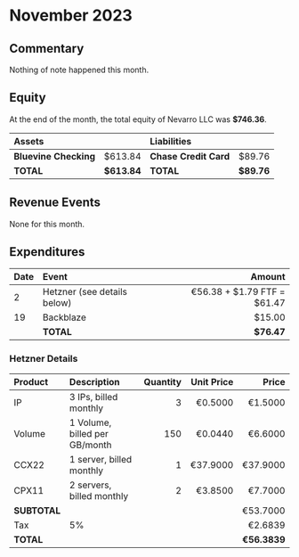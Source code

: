 # November 2023

## Commentary

Nothing of note happened this month.

## Equity

At the end of the month, the total equity of Nevarro LLC was **$746.36**.

| **Assets**            |             | **Liabilities**       |            |
| :-------------------- | ----------: | :-------------------- | ---------: |
| **Bluevine Checking** |     $613.84 | **Chase Credit Card** |     $89.76 |
| **TOTAL**             | **$613.84** | **TOTAL**             | **$89.76** |

## Revenue Events

None for this month.

## Expenditures

| **Date** | **Event**                   |                  **Amount** |
| :------- | :-------------------------- | --------------------------: |
| 2        | Hetzner (see details below) | €56.38 + $1.79 FTF = $61.47 |
| 19       | Backblaze                   |                      $15.00 |
|          | **TOTAL**                   |                  **$76.47** |

### Hetzner Details

| **Product**  | **Description**               | **Quantity** | **Unit Price** |    **Price** |
| :----------- | :---------------------------- | -----------: | -------------: | -----------: |
| IP           | 3 IPs, billed monthly         |            3 |        €0.5000 |      €1.5000 |
| Volume       | 1 Volume, billed per GB/month |          150 |        €0.0440 |      €6.6000 |
| CCX22        | 1 server, billed monthly      |            1 |       €37.9000 |     €37.9000 |
| CPX11        | 2 servers, billed monthly     |            2 |        €3.8500 |      €7.7000 |
| **SUBTOTAL** |                               |              |                |     €53.7000 |
| Tax          | 5%                            |              |                |      €2.6839 |
| **TOTAL**    |                               |              |                | **€56.3839** |
